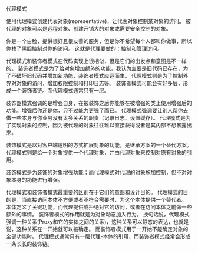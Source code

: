 代理模式

使用代理模式创建代表对象(representative)，让代表对象控制某对象的访问。
被代理的对象可以是远程对象、创建开销大的对象或需要安全控制的对象。

你是一个白脸，提供很好且很友善的服务，但是你不希望每个人都叫你做事，所以你找了黑脸控制对你的访问。
这就是代理要做的：控制和管理访问。

代理模式和装饰者模式在代码实现上很相似，但是它们的出发点和意图是不一样的。
装饰者模式是为了给对象增加额外的功能，我认为主要是旧代码已存在，为了不破坏旧代码并增加新功能，装饰者模式应运而生。
代理模式则是为了控制外界对对象的访问，增加权限控制和打印日志等。
装饰者模式可能会有好多层，形成一个装饰者链。而代理模式通常只有一层。

装饰器模式强调的是增强自身，在被装饰之后你能够在被增强的类上使用增强后的功能。增强后你还是你，只不过能力更强了而已。
代理模式强调要让别人帮你去做一些本身与你业务没有太多关系的职责（记录日志、设置缓存）。
代理模式是为了实现对象的控制，因为被代理的对象往往难以直接获得或者是其内部不想暴露出来。

装饰模式是以对客户端透明的方式扩展对象的功能，是继承方案的一个替代方案。
代理模式则是给一个对象提供一个代理对象，并由代理对象来控制对原有对象的引用。

装饰模式是为装饰的对象增强功能；而代理模式对代理的对象施加控制，但不对对象本身的功能进行增强。

代理模式和装饰者模式最重要的区别在于它们的意图和设计目的。
代理模式的目的是，当直接访问本体不方便或者不符合需要时，为这个本体提供一个替代者。
本体定义了关键功能，而代理提供或拒绝对它的访问，或者在访问本体之前做一些额外的事情。
装饰者模式的作用就是为对象动态加入行为。
换句话说，代理模式强调一种关系(Proxy和它的实体之间的关系)，这种关系可以静态的表达，也就是说，这种关系在一开始就可以被确定。
而装饰者模式用于一开始不能确定对象的全部功能时。
代理模式通常只有一层代理-本体的引用，而装饰者模式经常会形成一条长长的装饰链。